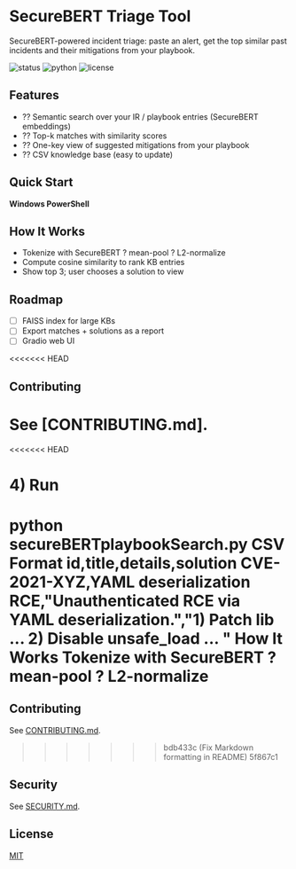 # SecureBERT Triage Tool

SecureBERT-powered incident triage: paste an alert, get the top similar past incidents and their mitigations from your playbook.

![status](https://img.shields.io/badge/status-active-brightgreen)
![python](https://img.shields.io/badge/python-3.10%2B-blue)
![license](https://img.shields.io/badge/license-MIT-lightgrey)

## Features
- ?? Semantic search over your IR / playbook entries (SecureBERT embeddings)
- ?? Top-k matches with similarity scores
- ?? One-key view of suggested mitigations from your playbook
- ?? CSV knowledge base (easy to update)

## Quick Start
**Windows PowerShell**

## How It Works
- Tokenize with SecureBERT ? mean-pool ? L2-normalize  
- Compute cosine similarity to rank KB entries  
- Show top 3; user chooses a solution to view

## Roadmap
- [ ] FAISS index for large KBs  
- [ ] Export matches + solutions as a report  
- [ ] Gradio web UI

<<<<<<< HEAD
## Contributing
See [CONTRIBUTING.md].
=======
<<<<<<< HEAD
# 4) Run
python secureBERTplaybookSearch.py
CSV Format
id,title,details,solution
CVE-2021-XYZ,YAML deserialization RCE,"Unauthenticated RCE via YAML deserialization.","1) Patch lib ... 2) Disable unsafe_load ... "
How It Works
Tokenize with SecureBERT ? mean-pool ? L2-normalize
=======
## Contributing
See [CONTRIBUTING.md](CONTRIBUTING.md).
>>>>>>> bdb433c (Fix Markdown formatting in README)
>>>>>>> 5f867c1

## Security
See [SECURITY.md](SECURITY.md).

## License
[MIT](LICENSE)
